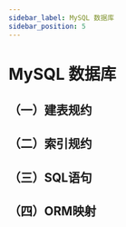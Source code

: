 ```yaml
---
sidebar_label: MySQL 数据库
sidebar_position: 5
---
```


# MySQL 数据库 

## （一）建表规约
## （二）索引规约
## （三）SQL语句
## （四）ORM映射
